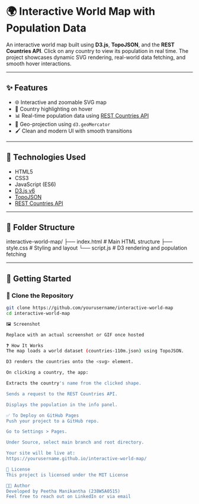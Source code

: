 # 🌍 Interactive World Map with Population Data

An interactive world map built using **D3.js**, **TopoJSON**, and the **REST Countries API**. Click on any country to view its population in real time. The project showcases dynamic SVG rendering, real-world data fetching, and smooth hover interactions.

---

## ✨ Features

- 🌐 Interactive and zoomable SVG map
- 🧭 Country highlighting on hover
- 📊 Real-time population data using [REST Countries API](https://restcountries.com/)
- 📐 Geo-projection using `d3.geoMercator`
- 🖌️ Clean and modern UI with smooth transitions

---

## 🔧 Technologies Used

- HTML5
- CSS3
- JavaScript (ES6)
- [D3.js v6](https://d3js.org/)
- [TopoJSON](https://github.com/topojson/topojson)
- [REST Countries API](https://restcountries.com/)

---

## 📁 Folder Structure

interactive-world-map/
├── index.html # Main HTML structure
├── style.css # Styling and layout
└── script.js # D3 rendering and population fetching


---

## 🚀 Getting Started

### 🔹 Clone the Repository

```bash
git clone https://github.com/yourusername/interactive-world-map
cd interactive-world-map

🖼️ Screenshot

Replace with an actual screenshot or GIF once hosted

❓ How It Works
The map loads a world dataset (countries-110m.json) using TopoJSON.

D3 renders the countries onto the <svg> element.

On clicking a country, the app:

Extracts the country's name from the clicked shape.

Sends a request to the REST Countries API.

Displays the population in the info panel.

✅ To Deploy on GitHub Pages
Push your project to a GitHub repo.

Go to Settings > Pages.

Under Source, select main branch and root directory.

Your site will be live at:
https://yourusername.github.io/interactive-world-map/

📜 License
This project is licensed under the MIT License

👨‍💻 Author
Developed by Peetha Manikantha (238W5A0515)
Feel free to reach out on LinkedIn or via email

